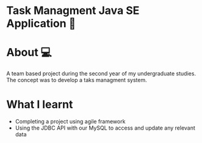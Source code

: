 # Task Managment Java SE Application 📓 

# About 💻
A team based project during the second year of my undergraduate studies. The concept was to develop a taks managment system.

# What I learnt
* Completing a project using agile framework
* Using the JDBC API with our MySQL to access and update any relevant data



